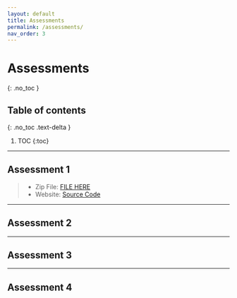 ```yaml
---
layout: default
title: Assessments
permalink: /assessments/
nav_order: 3
---
```



# Assessments
{: .no_toc }


## Table of contents
{: .no_toc .text-delta }

1. TOC
{:toc}
---

## Assessment 1 

> * Zip File: [FILE HERE](https://github.com/Luceapuce/SEPR-project)
> * Website: [Source Code](https://github.com/NPStudios/NPStudios.github.io)

---
## Assessment 2

---
## Assessment 3

---
## Assessment 4